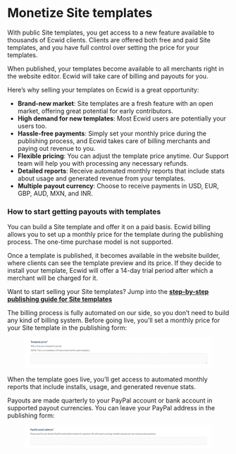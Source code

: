 # Monetize Site templates

With public Site templates, you get access to a new feature available to thousands of Ecwid clients. Clients are offered both free and paid Site templates, and you have full control over setting the price for your templates.

When published, your templates become available to all merchants right in the website editor. Ecwid will take care of billing and payouts for you.

Here’s why selling your templates on Ecwid is a great opportunity:

* **Brand-new market**: Site templates are a fresh feature with an open market, offering great potential for early contributors.
* **High demand for new templates**: Most Ecwid users are potentially your users too.
* **Hassle-free payments**: Simply set your monthly price during the publishing process, and Ecwid takes care of billing merchants and paying out revenue to you.
* **Flexible pricing**: You can adjust the template price anytime. Our Support team will help you with processing any necessary refunds.
* **Detailed reports**: Receive automated monthly reports that include stats about usage and generated revenue from your templates.
* **Multiple payout currency**: Choose to receive payments in USD, EUR, GBP, AUD, MXN, and INR.

### How to start getting payouts with templates

You can build a Site template and offer it on a paid basis. Ecwid billing allows you to set up a monthly price for the template during the publishing process. The one-time purchase model is not supported.

Once a template is published, it becomes available in the website builder, where clients can see the template preview and its price. If they decide to install your template, Ecwid will offer a 14-day trial period after which a merchant will be charged for it.

Want to start selling your Site templates? Jump into the [**step-by-step publishing guide for Site templates**](https://api-docs.ecwid.com/docs/step-by-step-publishing-guide-for-site-templates)

The billing process is fully automated on our side, so you don’t need to build any kind of billing system. Before going live, you’ll set a monthly price for your Site template in the publishing form:

<figure><img src="../.gitbook/assets/template-readiness-price.png" alt=""><figcaption></figcaption></figure>

When the template goes live, you’ll get access to automated monthly reports that include installs, usage, and generated revenue stats.

Payouts are made quarterly to your PayPal account or bank account in supported payout currencies. You can leave your PayPal address in the publishing form:

<figure><img src="../.gitbook/assets/template-readiness-paypal.png" alt=""><figcaption></figcaption></figure>
